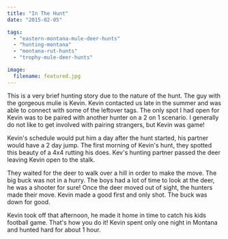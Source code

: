 ```yaml
---
title: "In The Hunt"
date: "2015-02-05"

tags: 
  - "eastern-montana-mule-deer-hunts"
  - "hunting-montana"
  - "montana-rut-hunts"
  - "trophy-mule-deer-hunts"

image:
  filename: featured.jpg
---
```


This is a very brief hunting story due to the nature of the hunt. The guy with the gorgeous mulie is Kevin. Kevin contacted us late in the summer and was able to connect with some of the leftover tags. The only spot I had open for Kevin was to be paired with another hunter on a 2 on 1 scenario. I generally do not like to get involved with pairing strangers, but Kevin was game!

Kevin's schedule would put him a day after the hunt started, his partner would have a 2 day jump. The first morning of Kevin's hunt, they spotted this beauty of a 4x4 rutting his does. Kev's hunting partner passed the deer leaving Kevin open to the stalk.

They waited for the deer to walk over a hill in order to make the move. The big buck was not in a hurry. The boys had a lot of time to look at the deer, he was a shooter for sure! Once the deer moved out of sight, the hunters made their move. Kevin made a good first and only shot. The buck was down for good.

Kevin took off that afternoon, he made it home in time to catch his kids football game. That's how you do it! Kevin spent only one night in Montana and hunted hard for about 1 hour.
